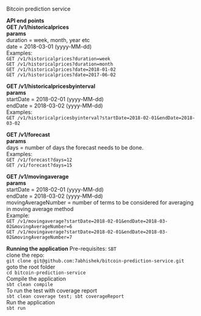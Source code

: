 Bitcoin prediction service

**API end points**
<br/>
**GET /v1/historicalprices**
<br/>
**params**
<br/>
duration = week, month, year etc
<br/>
date = 2018-03-01 (yyyy-MM-dd)
<br/>
Examples: 
<br/>
`GET /v1/historicalprices?duration=week`
<br/>
`GET /v1/historicalprices?duration=month`
<br/>
`GET /v1/historicalprices?date=2018-01-02`
<br/>
`GET /v1/historicalprices?date=2017-06-02`


**GET /v1/historicalpricesbyinterval**
<br/>
**params**
<br/>
startDate = 2018-02-01 (yyyy-MM-dd)
<br/>
endDate = 2018-03-02 (yyyy-MM-dd)
<br/>
Examples:
<br/>
`GET /v1/historicalpricesbyinterval?startDate=2018-02-01&endDate=2018-03-02`
<br/>

**GET /v1/forecast**
<br/>
**params**
<br/>
days = number of days the forecast needs to be done.
<br/>
Examples:
<br/>
`GET /v1/forecast?days=12`
<br/>
`GET /v1/forecast?days=15`
<br/>

**GET /v1/movingaverage**
<br/>
**params**
<br/>
startDate = 2018-02-01 (yyyy-MM-dd)
<br/>
endDate = 2018-03-02 (yyyy-MM-dd)
<br/>
movingAverageNumber = number of terms to be considered for averaging in moving average method
<br/>
Example:
<br/>
`GET /v1/movingaverage?startDate=2018-02-01&endDate=2018-03-02&movingAverageNumber=6`
<br/>
`GET /v1/movingaverage?startDate=2018-02-01&endDate=2018-03-02&movingAverageNumber=7`
<br/>

**Running the application**
Pre-requisites: `SBT`
<br/>
clone the repo:
<br/>
`git clone git@github.com:7abhishek/bitcoin-prediction-service.git`
<br/>
goto the root folder
<br/>
`cd bitcoin-prediction-service`
<br/>
Compile the application
<br/>
`sbt clean compile`
<br/>
To run the test with coverage report
<br/>
`sbt clean coverage test; sbt coverageReport`
<br/>
Run the application
<br/>
`sbt run`

